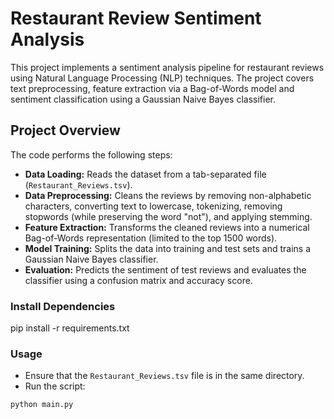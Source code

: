 # Restaurant Review Sentiment Analysis

This project implements a sentiment analysis pipeline for restaurant reviews using Natural Language Processing (NLP) techniques. The project covers text preprocessing, feature extraction via a Bag-of-Words model and sentiment classification using a Gaussian Naive Bayes classifier.

## Project Overview

The code performs the following steps:
- **Data Loading:** Reads the dataset from a tab-separated file (`Restaurant_Reviews.tsv`).
- **Data Preprocessing:** Cleans the reviews by removing non-alphabetic characters, converting text to lowercase, tokenizing, removing stopwords (while preserving the word "not"), and applying stemming.
- **Feature Extraction:** Transforms the cleaned reviews into a numerical Bag-of-Words representation (limited to the top 1500 words).
- **Model Training:** Splits the data into training and test sets and trains a Gaussian Naive Bayes classifier.
- **Evaluation:** Predicts the sentiment of test reviews and evaluates the classifier using a confusion matrix and accuracy score.

### Install Dependencies
pip install -r requirements.txt

### Usage
- Ensure that the `Restaurant_Reviews.tsv` file is in the same directory.
- Run the script:
 ```bash
python main.py
